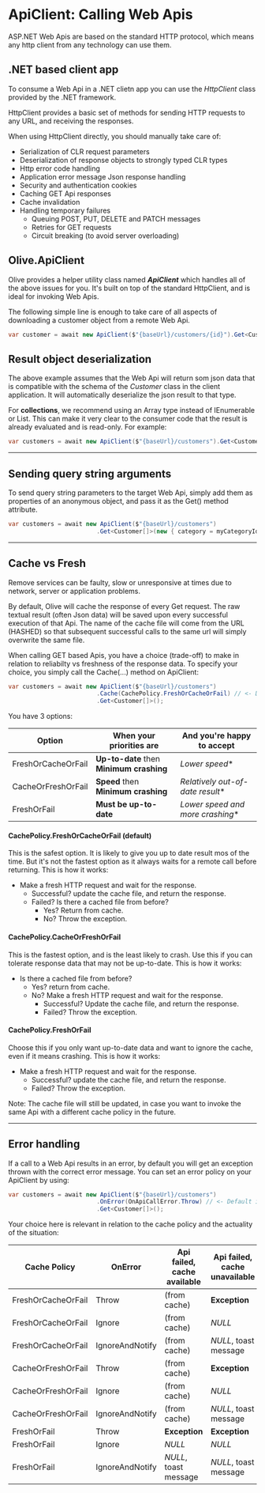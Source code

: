 # ApiClient: Calling Web Apis

ASP.NET Web Apis are based on the standard HTTP protocol, which means any http client from any technology can use them.

## .NET based client app
To consume a Web Api in a .NET clietn app you can use the *HttpClient* class provided by the .NET framework.

HttpClient provides a basic set of methods for sending HTTP requests to any URL, and receiving the responses.

When using HttpClient directly, you should manually take care of:
* Serialization of CLR request parameters
* Deserialization of response objects to strongly typed CLR types
* Http error code handling
* Application error message Json response handling
* Security and authentication cookies
* Caching GET Api responses
* Cache invalidation
* Handling temporary failures 
  * Queuing POST, PUT, DELETE and PATCH messages
  * Retries for GET requests
  * Circuit breaking (to avoid server overloading)

## Olive.ApiClient
Olive provides a helper utility class named ***ApiClient*** which handles all of the above issues for you.
It's built on top of the standard HttpClient, and is ideal for invoking Web Apis.

The following simple line is enough to take care of all aspects of downloading a customer object from a remote Web Api.

```csharp
var customer = await new ApiClient($"{baseUrl}/customers/{id}").Get<Customer>();
```

## Result object deserialization
The above example assumes that the Web Api will return som json data that is compatible with the schema of the *Customer* class in the client application.
It will automatically deserialize the json result to that type.

For **collections**, we recommend using an Array type instead of IEnumerable or List. This can make it very clear to the consumer code that the result is already evaluated and is read-only.
For example:
```csharp
var customers = await new ApiClient($"{baseUrl}/customers").Get<Customer[]>();
```

---

## Sending query string arguments
To send query string parameters to the target Web Api, simply add them as properties of an anonymous object, and pass it as the Get() method attribute.
```csharp
var customers = await new ApiClient($"{baseUrl}/customers")
                         .Get<Customer[]>(new { category = myCategoryId });
```
---

## Cache vs Fresh
Remove services can be faulty, slow or unresponsive at times due to network, server or application problems.

By default, Olive will cache the response of every Get request. The raw textual result (often Json data) will be saved upon every successful execution of that Api.
The name of the cache file will come from the URL (HASHED) so that subsequent successful calls to the same url will simply overwrite the same file.

When calling GET based Apis, you have a choice (trade-off) to make in relation to reliabilty vs freshness of the response data.
To specify your choice, you simply call the Cache(...) method on ApiClient:

```csharp
var customers = await new ApiClient($"{baseUrl}/customers")
                         .Cache(CachePolicy.FreshOrCacheOrFail) // <- Default if not set
                         .Get<Customer[]>();
```

You have 3 options:

| Option  | When your priorities are | And you're happy to accept
| ------------- | ------------- | ----------
| FreshOrCacheOrFail  | **Up-to-date** then **Minimum crashing** | *Lower speed**
| CacheOrFreshOrFail  | **Speed** then **Minimum crashing** | *Relatively out-of-date result**
| FreshOrFail  | **Must be up-to-date** | *Lower speed and more crashing**

#### CachePolicy.FreshOrCacheOrFail (default)

This is the safest option. It is likely to give you up to date result mos of the time.
But it's not the fastest option as it always waits for a remote call before returning.
This is how it works:
 
* Make a fresh HTTP request and wait for the response.
   * Successful? update the cache file, and return the response.
   * Failed? Is there a cached file from before? 
     * Yes? Return from cache.
     * No? Throw the exception. 

#### CachePolicy.CacheOrFreshOrFail
This is the fastest option, and is the least likely to crash.
Use this if you can tolerate response data that may not be up-to-date.
This is how it works:
 
* Is there a cached file from before?
   * Yes? return from cache.
   * No? Make a fresh HTTP request and wait for the response.
      * Successful? Update the cache file, and return the response.
      * Failed? Throw the exception. 

#### CachePolicy.FreshOrFail
Choose this if you only want up-to-date data and want to ignore the cache, even if it means crashing.
This is how it works:
 
* Make a fresh HTTP request and wait for the response.
   * Successful? update the cache file, and return the response.
   * Failed? Throw the exception.

Note: The cache file will still be updated, in case you want to invoke the same Api with a different cache policy in the future.

---

## Error handling
If a call to a Web Api results in an error, by default you will get an exception thrown with the correct error message.
You can set an error policy on your ApiClient by using:
```csharp
var customers = await new ApiClient($"{baseUrl}/customers")
                         .OnError(OnApiCallError.Throw) // <- Default if not set
                         .Get<Customer[]>();
```

Your choice here is relevant in relation to the cache policy and the actuality of the situation:

| Cache Policy  | OnError | Api failed, cache available | Api failed, cache unavailable
| ------------- | ------------- | ---------- | -------
| FreshOrCacheOrFail  | Throw | (from cache) | **Exception**
| FreshOrCacheOrFail  | Ignore | (from cache) | *NULL*
| FreshOrCacheOrFail  | IgnoreAndNotify | (from cache) | *NULL*, toast message
| CacheOrFreshOrFail  | Throw | (from cache) | **Exception**
| CacheOrFreshOrFail  | Ignore | (from cache) | *NULL*
| CacheOrFreshOrFail  | IgnoreAndNotify | (from cache) | *NULL*, toast message
| FreshOrFail  | Throw | **Exception** | **Exception**
| FreshOrFail  | Ignore | *NULL* | *NULL*
| FreshOrFail  | IgnoreAndNotify | *NULL*, toast message | *NULL*, toast message
